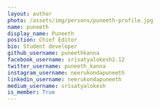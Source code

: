 ```yaml
---
layout: author
photo: /assets/img/persons/puneeth-profile.jpg
name: puneeth
display_name: Puneeth
position: Chief Editor
bio: Student developer
github_username: puneethkanna
facebook_username: srisatyalokesh2.12
twitter_username: puneeth_kanna
instagram_username: neerukondapuneeth
linkedin_username: neerukondapuneeth
medium_username: srisatyalokesh
is_member: True
---
```

